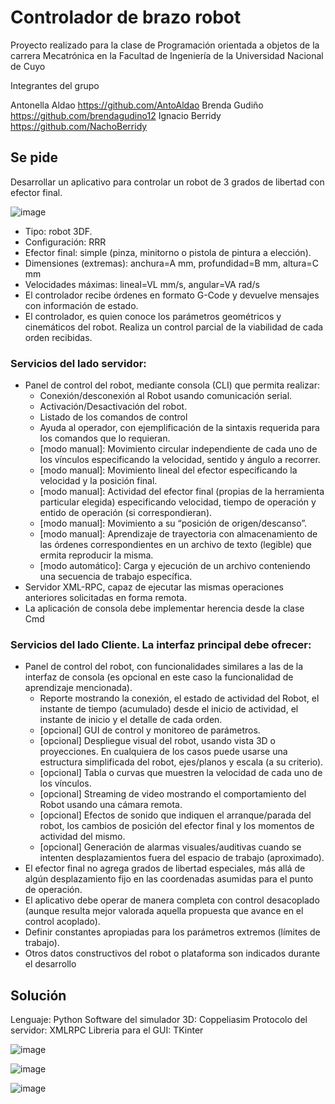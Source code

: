 # Controlador de brazo robot

Proyecto realizado para la clase de Programación orientada a objetos de la carrera Mecatrónica en la Facultad de Ingeniería de la Universidad Nacional de Cuyo 

Integrantes del grupo

Antonella Aldao https://github.com/AntoAldao
Brenda Gudiño https://github.com/brendagudino12
Ignacio Berridy https://github.com/NachoBerridy

## Se pide

Desarrollar un aplicativo para controlar un robot de 3 grados de libertad con efector final.

![image](https://user-images.githubusercontent.com/63414974/140430692-6ddf9e39-fbc2-4717-ba32-bab7e1032af3.png)

* Tipo: robot 3DF.
* Configuración: RRR
* Efector final: simple (pinza, minitorno o pistola de pintura a elección).
* Dimensiones (extremas): anchura=A mm, profundidad=B mm, altura=C mm
* Velocidades máximas: lineal=VL mm/s, angular=VA rad/s
* El controlador recibe órdenes en formato G-Code y devuelve mensajes con
información de estado.
* El controlador, es quien conoce los parámetros geométricos y cinemáticos del
robot. Realiza un control parcial de la viabilidad de cada orden recibidas.

### Servicios del lado servidor:
* Panel de control del robot, mediante consola (CLI) que permita realizar:
  * Conexión/desconexión al Robot usando comunicación serial.
  * Activación/Desactivación del robot.
  * Listado de los comandos de control
  * Ayuda al operador, con ejemplificación de la sintaxis requerida para los comandos que lo requieran.
  * [modo manual]: Movimiento circular independiente de cada uno de los vínculos especificando la velocidad, sentido y ángulo a recorrer.
  * [modo manual]: Movimiento lineal del efector especificando la velocidad y la posición final.
  * [modo manual]: Actividad del efector final (propias de la herramienta particular elegida) especificando velocidad, tiempo de operación y entido de operación (si correspondieran).
  * [modo manual]: Movimiento a su “posición de origen/descanso”.
  * [modo manual]: Aprendizaje de trayectoria con almacenamiento de las órdenes correspondientes en un archivo de texto (legible) que ermita reproducir la misma.
  * [modo automático]: Carga y ejecución de un archivo conteniendo una secuencia de trabajo específica.
* Servidor XML-RPC, capaz de ejecutar las mismas operaciones anteriores
solicitadas en forma remota.
* La aplicación de consola debe implementar herencia desde la clase Cmd

### Servicios del lado Cliente. La interfaz principal debe ofrecer:
* Panel de control del robot, con funcionalidades similares a las de la interfaz de consola (es opcional en este caso la funcionalidad de aprendizaje mencionada).
  * Reporte mostrando la conexión, el estado de actividad del Robot, el instante de tiempo (acumulado) desde el inicio de actividad, el instante de inicio y el detalle de cada orden.
  * [opcional] GUI de control y monitoreo de parámetros.
  * [opcional] Despliegue visual del robot, usando vista 3D o proyecciones. En cualquiera de los casos puede usarse una estructura simplificada del robot, ejes/planos y escala (a su criterio).
  * [opcional] Tabla o curvas que muestren la velocidad de cada uno de los vínculos.
  * [opcional] Streaming de video mostrando el comportamiento del Robot usando una cámara remota.
  * [opcional] Efectos de sonido que indiquen el arranque/parada del robot, los cambios de posición del efector final y los momentos de actividad del mismo.
  * [opcional] Generación de alarmas visuales/auditivas cuando se intenten desplazamientos fuera del espacio de trabajo (aproximado).
* El efector final no agrega grados de libertad especiales, más allá de algún desplazamiento fijo en las coordenadas asumidas para el punto de operación.
* El aplicativo debe operar de manera completa con control desacoplado (aunque resulta mejor valorada aquella propuesta que avance en el control acoplado).
* Definir constantes apropiadas para los parámetros extremos (límites de trabajo).
* Otros datos constructivos del robot o plataforma son indicados durante el desarrollo

## Solución

Lenguaje: Python
Software del simulador 3D: Coppeliasim
Protocolo del servidor: XMLRPC
Libreria para el GUI: TKinter


![image](https://user-images.githubusercontent.com/63414974/140453346-ea8fa08e-983b-482c-9d0d-1a64b26384c3.png)

![image](https://user-images.githubusercontent.com/63414974/140453380-ed6f3878-1047-4d0a-b3dd-2b8a74b84033.png)

![image](https://user-images.githubusercontent.com/63414974/140453405-ca9d2562-6c9b-4d8a-815c-5fe7a2d0d66d.png)

